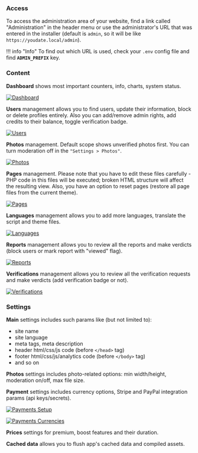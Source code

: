 ### Access

To access the administration area of your website, find a link called "Administration" in the header menu 
or use the administrator's URL that was entered in the installer (default is `admin`, so it will be like `https://youdate.local/admin`).

!!! info "Info"
    To find out which URL is used, check your `.env` config file and find **`ADMIN_PREFIX`** key.

### Content

**Dashboard** shows most important counters, info, charts, system status.

[![Dashboard](./images/adminDashboard.png)](./images/adminDashboard.png)

**Users** management allows you to find users, update their information, block or delete profiles entirely.
Also you can add/remove admin rights, add credits to their balance, toggle verification badge.

[![Users](./images/adminUsers.png)](./images/adminUsers.png)

**Photos** management. Default scope shows unverified photos first. You can turn moderation off in the `"Settings > Photos"`.

[![Photos](./images/adminPhotos.png)](./images/adminPhotos.png)

**Pages** management. Please note that you have to edit these files carefully - PHP code in this files will be executed; broken HTML structure will affect the resulting view.
Also, you have an option to reset pages (restore all page files from the current theme).

[![Pages](./images/adminPages.png)](./images/adminPages.png)

**Languages** management allows you to add more languages, translate the script and theme files.

[![Languages](./images/adminLanguages.png)](./images/adminLanguages.png)

**Reports** management allows you to review all the reports and make verdicts (block users or mark report with "viewed" flag).

[![Reports](./images/adminReports.png)](./images/adminReports.png)

**Verifications** management allows you to review all the verification requests and make verdicts (add verification badge or not).

[![Verifications](./images/adminVerifications.png)](./images/adminVerifications.png)

### Settings

**Main** settings includes such params like (but not limited to):

* site name
* site language
* meta tags, meta description
* header html/css/js code (before `</head>` tag)
* footer html/css/js/analytics code (before `</body>` tag)
* and so on

**Photos** settings includes photo-related options: min width/height, moderation on/off, max file size.

**Payment** settings includes currency options, Stripe and PayPal integration params (api keys/secrets).

[![Payments Setup](./images/payments.png)](./images/payments.png)

[![Payments Currencies](./images/payments2.png)](./images/payments2.png)

**Prices** settings for premium, boost features and their duration.

**Cached data** allows you to flush app's cached data and compiled assets.
